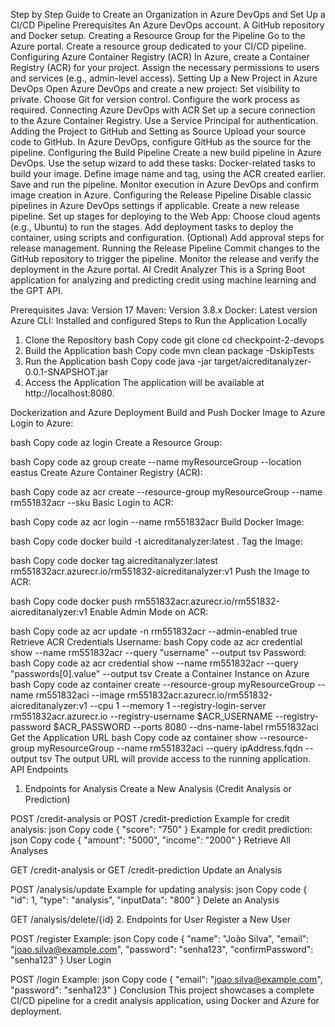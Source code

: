 Step by Step Guide to Create an Organization in Azure DevOps and Set Up a CI/CD Pipeline
Prerequisites
An Azure DevOps account.
A GitHub repository and Docker setup.
Creating a Resource Group for the Pipeline
Go to the Azure portal.
Create a resource group dedicated to your CI/CD pipeline.
Configuring Azure Container Registry (ACR)
In Azure, create a Container Registry (ACR) for your project.
Assign the necessary permissions to users and services (e.g., admin-level access).
Setting Up a New Project in Azure DevOps
Open Azure DevOps and create a new project:
Set visibility to private.
Choose Git for version control.
Configure the work process as required.
Connecting Azure DevOps with ACR
Set up a secure connection to the Azure Container Registry.
Use a Service Principal for authentication.
Adding the Project to GitHub and Setting as Source
Upload your source code to GitHub.
In Azure DevOps, configure GitHub as the source for the pipeline.
Configuring the Build Pipeline
Create a new build pipeline in Azure DevOps.
Use the setup wizard to add these tasks:
Docker-related tasks to build your image.
Define image name and tag, using the ACR created earlier.
Save and run the pipeline.
Monitor execution in Azure DevOps and confirm image creation in Azure.
Configuring the Release Pipeline
Disable classic pipelines in Azure DevOps settings if applicable.
Create a new release pipeline.
Set up stages for deploying to the Web App:
Choose cloud agents (e.g., Ubuntu) to run the stages.
Add deployment tasks to deploy the container, using scripts and configuration.
(Optional) Add approval steps for release management.
Running the Release Pipeline
Commit changes to the GitHub repository to trigger the pipeline.
Monitor the release and verify the deployment in the Azure portal.
AI Credit Analyzer
This is a Spring Boot application for analyzing and predicting credit using machine learning and the GPT API.

Prerequisites
Java: Version 17
Maven: Version 3.8.x
Docker: Latest version
Azure CLI: Installed and configured
Steps to Run the Application Locally
1. Clone the Repository
bash
Copy code
git clone <repository-url>
cd checkpoint-2-devops
2. Build the Application
bash
Copy code
mvn clean package -DskipTests
3. Run the Application
bash
Copy code
java -jar target/aicreditanalyzer-0.0.1-SNAPSHOT.jar
4. Access the Application
The application will be available at http://localhost:8080.

Dockerization and Azure Deployment
Build and Push Docker Image to Azure
Login to Azure:

bash
Copy code
az login
Create a Resource Group:

bash
Copy code
az group create --name myResourceGroup --location eastus
Create Azure Container Registry (ACR):

bash
Copy code
az acr create --resource-group myResourceGroup --name rm551832acr --sku Basic
Login to ACR:

bash
Copy code
az acr login --name rm551832acr
Build Docker Image:

bash
Copy code
docker build -t aicreditanalyzer:latest .
Tag the Image:

bash
Copy code
docker tag aicreditanalyzer:latest rm551832acr.azurecr.io/rm551832-aicreditanalyzer:v1
Push the Image to ACR:

bash
Copy code
docker push rm551832acr.azurecr.io/rm551832-aicreditanalyzer:v1
Enable Admin Mode on ACR:

bash
Copy code
az acr update -n rm551832acr --admin-enabled true
Retrieve ACR Credentials
Username:
bash
Copy code
az acr credential show --name rm551832acr --query "username" --output tsv
Password:
bash
Copy code
az acr credential show --name rm551832acr --query "passwords[0].value" --output tsv
Create a Container Instance on Azure
bash
Copy code
az container create --resource-group myResourceGroup --name rm551832aci --image rm551832acr.azurecr.io/rm551832-aicreditanalyzer:v1 --cpu 1 --memory 1 --registry-login-server rm551832acr.azurecr.io --registry-username $ACR_USERNAME --registry-password $ACR_PASSWORD --ports 8080 --dns-name-label rm551832aci
Get the Application URL
bash
Copy code
az container show --resource-group myResourceGroup --name rm551832aci --query ipAddress.fqdn --output tsv
The output URL will provide access to the running application.
API Endpoints
1. Endpoints for Analysis
Create a New Analysis (Credit Analysis or Prediction)

POST /credit-analysis or POST /credit-prediction
Example for credit analysis:
json
Copy code
{ "score": "750" }
Example for credit prediction:
json
Copy code
{ "amount": "5000", "income": "2000" }
Retrieve All Analyses

GET /credit-analysis or GET /credit-prediction
Update an Analysis

POST /analysis/update
Example for updating analysis:
json
Copy code
{ "id": 1, "type": "analysis", "inputData": "800" }
Delete an Analysis

GET /analysis/delete/{id}
2. Endpoints for User
Register a New User

POST /register
Example:
json
Copy code
{ "name": "João Silva", "email": "joao.silva@example.com", "password": "senha123", "confirmPassword": "senha123" }
User Login

POST /login
Example:
json
Copy code
{ "email": "joao.silva@example.com", "password": "senha123" }
Conclusion
This project showcases a complete CI/CD pipeline for a credit analysis application, using Docker and Azure for deployment.
